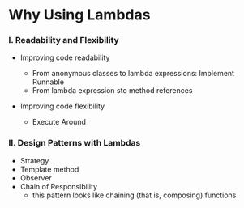# Why Using Lambdas

### I. Readability and Flexibility

  - Improving code readability
       - From anonymous classes to lambda expressions: Implement Runnable
       -  From lambda expression sto method references
       
  - Improving code flexibility
       - Execute Around

### II. Design Patterns with Lambdas
  - Strategy
  - Template method
  - Observer
  - Chain of Responsibility
      - this pattern looks like chaining (that is, composing) functions
      